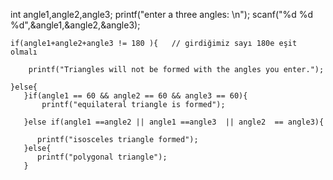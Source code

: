  int angle1,angle2,angle3;
    printf("enter a three angles: \n");
    scanf("%d %d %d",&angle1,&angle2,&angle3);

    if(angle1+angle2+angle3 != 180 ){   // girdiğimiz sayı 180e eşit olmalı

        printf("Triangles will not be formed with the angles you enter.");

    }else{
       }if(angle1 == 60 && angle2 == 60 && angle3 == 60){
           printf("equilateral triangle is formed");

       }else if(angle1 ==angle2 || angle1 ==angle3  || angle2  == angle3){

          printf("isosceles triangle formed");
       }else{
          printf("polygonal triangle");
       }

